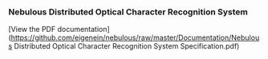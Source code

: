 ### Nebulous Distributed Optical Character Recognition System

[View the PDF documentation](https://github.com/eigenein/nebulous/raw/master/Documentation/Nebulous Distributed Optical Character Recognition System Specification.pdf)